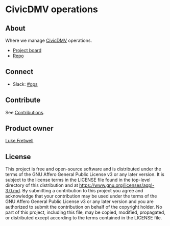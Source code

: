 # CivicDMV operations

## About

Where we manage [CivicDMV](https://civicdmv.org) operations.

* [Project board](https://github.com/civicdmv/ops/projects/1)
* [Repo](https://github.com/civicdmv/ops)

## Connect

* Slack: [#ops](https://civicdmv.slack.com/messages/CK72XDEN6/)

## Contribute

See [Contributions](contributing.md).

## Product owner

[Luke Fretwell](https://github.com/lukefretwell)

## License

This project is free and open-source software and is distributed under the terms of the GNU Affero General Public License v3 or any later version. It is subject to the license terms in the LICENSE file found in the top-level directory of this distribution and at https://www.gnu.org/licenses/agpl-3.0.md. By submitting a contribution to this project you agree and acknowledge that your contribution may be used under the terms of the GNU Affero General Public License v3 or any later version and you are authorized to submit the contribution on behalf of the copyright holder. No part of this project, including this file, may be copied, modified, propagated, or distributed except according to the terms contained in the LICENSE file.
